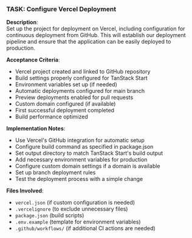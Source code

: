 ### TASK: Configure Vercel Deployment

**Description**:  
Set up the project for deployment on Vercel, including configuration for continuous deployment from GitHub. This will establish our deployment pipeline and ensure that the application can be easily deployed to production.

**Acceptance Criteria**:  
- Vercel project created and linked to GitHub repository
- Build settings properly configured for TanStack Start
- Environment variables set up (if needed)
- Automatic deployments configured for main branch
- Preview deployments enabled for pull requests
- Custom domain configured (if available)
- First successful deployment completed
- Build performance optimized

**Implementation Notes**:  
- Use Vercel's GitHub integration for automatic setup
- Configure build command as specified in package.json
- Set output directory to match TanStack Start's build output
- Add necessary environment variables for production
- Configure custom domain settings if a domain is available
- Set up branch deployment rules
- Test the deployment process with a simple change

**Files Involved**:
- `vercel.json` (if custom configuration is needed)
- `.vercelignore` (to exclude unnecessary files)
- `package.json` (build scripts)
- `.env.example` (template for environment variables)
- `.github/workflows/` (if additional CI actions are needed)
